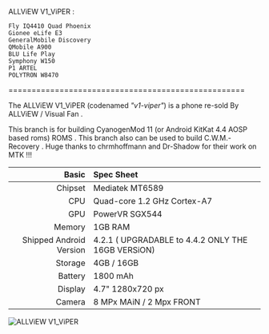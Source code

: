 
ALLViEW V1_ViPER : 

	Fly IQ4410 Quad Phoenix 
	Gionee eLife E3 
	GeneralMobile Discovery 
	QMobile A900 
	BLU Life Play 
	Symphony W150 
	P1 ARTEL 
	POLYTRON W8470

===================================================

The ALLViEW V1_ViPER (codenamed _"v1-viper"_) is a phone re-sold By ALLViEW / Visual Fan .

This branch is for building CyanogenMod 11 (or Android KitKat 4.4 AOSP based roms) ROMS .
This branch also can be used to build C.W.M.-Recovery .
Huge thanks to chrmhoffmann and Dr-Shadow for their work on MTK !!!

Basic   | Spec Sheet
-------:|:-------------------------
Chipset | Mediatek MT6589
CPU     | Quad-core 1.2 GHz Cortex-A7
GPU     | PowerVR SGX544
Memory  | 1GB RAM
Shipped Android Version | 4.2.1 ( UPGRADABLE to 4.4.2 ONLY THE 16GB VERSiON)
Storage | 4GB / 16GB
Battery | 1800 mAh
Display | 4.7" 1280x720 px
Camera  | 8 MPx MAiN / 2 Mpx FRONT


![ALLViEW V1_ViPER]( http://allviewmobile.com/media/catalog/product/cache/4/image/650x/040ec09b1e35df139433887a97daa66f/v/1/v1-viper-16gb_1.jpg "ALLViEW V1_ViPER in Black / White / Blue")
